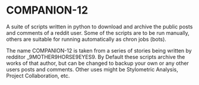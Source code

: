 # COMPANION-12
A suite of scripts written in python to download and archive the public posts and comments of a reddit user. 
Some of the scripts are to be run manually, others are suitable for running automatically as chron jobs (bots).

The name COMPANION-12 is taken from a series of stories being written by redditor _9MOTHER9HORSE9EYES9.
By Default these scripts archive the works of that author, but can be changed to backup your own or any
other users posts and comments. Other uses might be Stylometric Analysis, Project Collaboration, etc.
